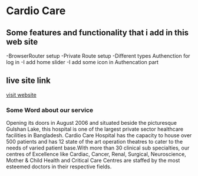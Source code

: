 # Cardio Care

## Some  features and functionality that i add in this web site  
-BrowserRouter setup
-Private Route setup 
-Different types Authenction for log in
-I add home slider
-I add some icon in Authencation part

## live site link 
[visit website](https://cardio-care-67816.web.app/ "Cardio Care")

### Some Word about our service
Opening its doors in August 2006 and situated beside the picturesque Gulshan Lake, this hospital is one of the largest private sector healthcare facilities in Bangladesh. Cardio Care Hospital has the capacity to house over 500 patients and has 12 state of the art operation theatres to cater to the needs of varied patient base.With more than 30 clinical sub specialties, our centres of Excellence like Cardiac, Cancer, Renal, Surgical, Neuroscience, Mother & Child Health and Critical Care Centres are staffed by the most esteemed doctors in their respective fields. 

